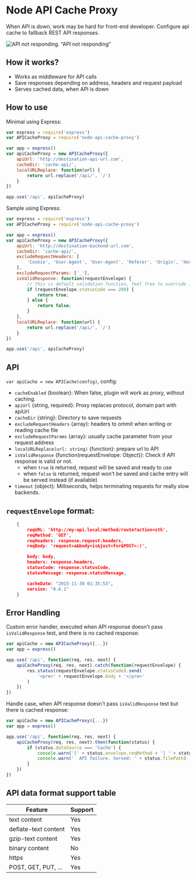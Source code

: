 Node API Cache Proxy
======
When API is down, work may be hard for front-end developer.
Configure api cache to fallback REST API responses.


![API not responding.](docs/OqWCFTn.gif)
“API not responding”


How it works?
------
- Works as middleware for API calls
- Save responses depending on address, headers and request payload
- Serves cached data, when API is down


How to use
------
Minimal using Express:
```js
var express = require('express')
var APICacheProxy = require('node-api-cache-proxy')

var app = express()
var apiCacheProxy = new APICacheProxy({
	apiUrl: 'http://destination-api-url.com',
	cacheDir: 'cache-api/',
	localURLReplace: function(url) {
		return url.replace('/api/', '/')
	}
})

app.use('/api', apiCacheProxy)
```

Sample using Express:
```js
var express = require('express')
var APICacheProxy = require('node-api-cache-proxy')

var app = express()
var apiCacheProxy = new APICacheProxy({
	apiUrl: 'http://destination-backend-url.com',
	cacheDir: 'cache-api/',
	excludeRequestHeaders: [
		'Cookie', 'User-Agent', 'User-Agent', 'Referer', 'Origin', 'Host', 'DNT'
	],
	excludeRequestParams: ['_'],
	isValidResponse: function(requestEnvelope) {
		// this is default validation function, feel free to override it
		if (requestEnvelope.statusCode === 200) {
			return true;
		} else {
			return false;
		}
	},
	localURLReplace: function(url) {
		return url.replace('/api/', '/')
	}
})

app.use('/api', apiCacheProxy)
```


API
------
`var apiCache = new APICache(config)`, config:
- `cacheEnabled` {boolean}: When false, plugin will work as proxy, without caching.
- `apiUrl` {string, required}: Proxy replaces protocol, domain part with apiUrl
- `cacheDir` {string}: Directory to save requests
- `excludeRequestHeaders` {array}: headers to ommit when writing or reading cache file
- `excludeRequestParams` {array}: usually cache parameter from your request address
- `localURLReplace(url: string)` {function}: prepare url to API
- `isValidResponse` {function(requestEnvelope: Object)}: Check if API response is valid or not.
    - when `true` is returned, request will be saved and ready to use
    - when `false` is returned, request won't be saved and cache entry will be
      served instead (if available)
- `timeout` {object}:  Milliseconds, helps terminating requests for really slow backends.


`requestEnvelope` format:
------
```json
	{
		reqURL: 'http://my-api.local/method/route?action=sth',
		reqMethod: 'GET',
		reqHeaders: response.request.headers,
		reqBody: 'request=a&body=is&just=for&POST=:)',

		body: body,
		headers: response.headers,
		statusCode: response.statusCode,
		statusMessage: response.statusMessage,

		cacheDate: "2015-11-30 01:35:53",
		version: "0.6.1"
	}
```

Error Handling
------
Custom error handler, executed when API response doesn't pass
`isValidResponse` test, and there is no cached response:
```js
var apiCache = new APICacheProxy({...})
var app = express()

app.use('/api', function(req, res, next) {
	apiCacheProxy(req, res, next).catch(function(requestEnvelope) {
		res.status(requestEnvelope.statusCode).send(
			'<pre>' + requestEnvelope.body + '</pre>'
		)
	})
})
```

Handle case, when API response doesn't pass `isValidResponse` test but there is
cached response:
```js
var apiCache = new APICacheProxy({...})
var app = express()

app.use('/api', function(req, res, next) {
	apiCacheProxy(req, res, next).then(function(status) {
		if (status.dataSource === 'Cache') {
			console.warn('[' + status.envelope.reqMethod + '] ' + status.envelope.reqURL)
			console.warn('  API failure. Served: ' + status.filePath)
		}
	})
})
```


API data format support table
------

| Feature               | Support       |
| --------------------- | ------------- |
| text content          | Yes           |
| deflate-text content  | Yes           |
| gzip-text content     | Yes           |
| binary content        | No            |
| https                 | Yes           |
| POST, GET, PUT, ...   | Yes           |
